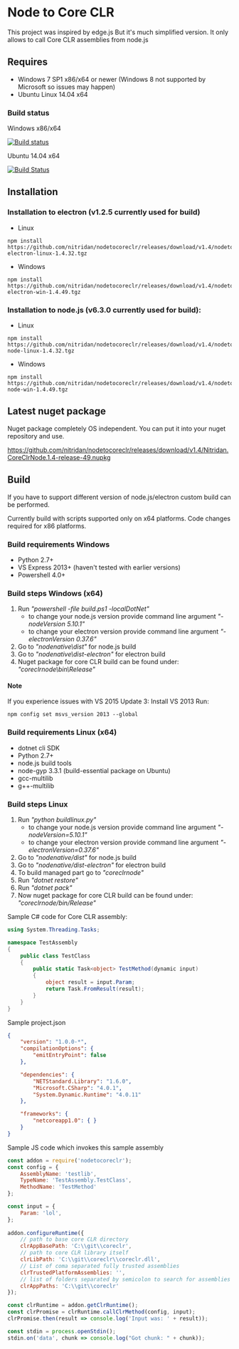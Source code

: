 # Node to Core CLR

This project was inspired by edge.js
But it's much simplified version.
It only allows to call Core CLR assemblies from node.js

## Requires
- Windows 7 SP1 x86/x64 or newer (Windows 8 not supported by Microsoft so issues may happen)
- Ubuntu Linux 14.04 x64

### Build status
Windows x86/x64

[![Build status](https://ci.appveyor.com/api/projects/status/i9mulv9q8f789y4i?svg=true)](https://ci.appveyor.com/project/nitridan/nodetocoreclr)

Ubuntu 14.04 x64

[![Build Status](https://travis-ci.org/nitridan/nodetocoreclr.svg?branch=master)](https://travis-ci.org/nitridan/nodetocoreclr)

## Installation

### Installation to electron (v1.2.5 currently used for build)

- Linux
```
npm install https://github.com/nitridan/nodetocoreclr/releases/download/v1.4/nodetocoreclr-electron-linux-1.4.32.tgz
```
- Windows
```
npm install https://github.com/nitridan/nodetocoreclr/releases/download/v1.4/nodetocoreclr-electron-win-1.4.49.tgz
```

### Installation to node.js (v6.3.0 currently used for build):

- Linux
```
npm install https://github.com/nitridan/nodetocoreclr/releases/download/v1.4/nodetocoreclr-node-linux-1.4.32.tgz
```
- Windows
```
npm install https://github.com/nitridan/nodetocoreclr/releases/download/v1.4/nodetocoreclr-node-win-1.4.49.tgz
```

## Latest nuget package

Nuget package completely OS independent. You can put it into your nuget repository and use.

https://github.com/nitridan/nodetocoreclr/releases/download/v1.4/Nitridan.CoreClrNode.1.4-release-49.nupkg

## Build

If you have to support different version of node.js/electron custom build can be performed.

Currently build with scripts supported only on x64 platforms.
Code changes required for x86 platforms.

### Build requirements Windows
- Python 2.7+
- VS Express 2013+ (haven't tested with earlier versions)
- Powershell 4.0+

### Build steps Windows (x64)
1. Run _"powershell -file build.ps1 -localDotNet"_ 
   - to change your node.js version provide command line argument _"-nodeVersion 5.10.1"_
   - to change your electron version provide command line argument _"-electronVersion 0.37.6"_
2. Go to _"nodenative\dist"_ for node.js build
3. Go to _"nodenative\dist-electron"_ for electron build
4. Nuget package for core CLR build can be found under: _"coreclrnode\bin\Release"_

#### Note
If you experience issues with VS 2015 Update 3:
Install VS 2013
Run:
```
npm config set msvs_version 2013 --global
```

### Build requirements Linux (x64)
- dotnet cli SDK
- Python 2.7+
- node.js build tools
- node-gyp 3.3.1 (build-essential package on Ubuntu)
- gcc-multilib
- g++-multilib

### Build steps Linux
1. Run _"python buildlinux.py"_ 
   - to change your node.js version provide command line argument _"-nodeVersion=5.10.1"_
   - to change your electron version provide command line argument _"-electronVersion=0.37.6"_
2. Go to _"nodenative/dist"_ for node.js build
3. Go to _"nodenative/dist-electron"_ for electron build
4. To build managed part go to _"coreclrnode"_
5. Run _"dotnet restore"_
6. Run _"dotnet pack"_
7. Now nuget package for core CLR build can be found under: _"coreclrnode/bin/Release"_


Sample C# code for Core CLR assembly:

```csharp
using System.Threading.Tasks;

namespace TestAssembly
{
    public class TestClass
    {
        public static Task<object> TestMethod(dynamic input)
        {
            object result = input.Param;
            return Task.FromResult(result);
        }
    }
}

```

Sample project.json

```json
{
    "version": "1.0.0-*",
    "compilationOptions": {
        "emitEntryPoint": false
    },

    "dependencies": {
        "NETStandard.Library": "1.6.0",
        "Microsoft.CSharp": "4.0.1",
        "System.Dynamic.Runtime": "4.0.11"
    },

    "frameworks": {
        "netcoreapp1.0": { }
    }
}
```

Sample JS code which invokes this sample assembly

```javascript
const addon = require('nodetocoreclr');
const config = {
    AssemblyName: 'testlib',
    TypeName: 'TestAssembly.TestClass',
    MethodName: 'TestMethod'
};

const input = {
    Param: 'lol',
};
  
addon.configureRuntime({
    // path to base core CLR directory
    clrAppBasePath: 'C:\\git\\coreclr',
    // path to core CLR library itself
    clrLibPath: 'C:\\git\\coreclr\\coreclr.dll',
    // List of coma separated fully trusted assemblies
    clrTrustedPlatformAssemblies: '',
    // list of folders separated by semicolon to search for assemblies    
    clrAppPaths: 'C:\\git\\coreclr'
});

const clrRuntime = addon.getClrRuntime();
const clrPromise = clrRuntime.callClrMethod(config, input);
clrPromise.then(result => console.log('Input was: ' + result));

const stdin = process.openStdin();
stdin.on('data', chunk => console.log("Got chunk: " + chunk));
```